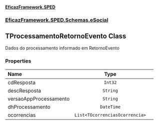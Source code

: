 #### [EficazFramework.SPED](EficazFrameworkSPED.md 'EficazFramework SPED')
### [EficazFramework.SPED.Schemas.eSocial](EficazFramework.SPED.Schemas.eSocial.md 'EficazFramework.SPED.Schemas.eSocial')

## TProcessamentoRetornoEvento Class

Dados do processamento informado em RetornoEvento
### Properties

| Name | Type | |
| :--- | :---: | :--- |
| cdResposta | `Int32` |  |
| descResposta | `String` |  |
| versaoAppProcessamento | `String` |  |
| dhProcessamento | `DateTime` |  |
| ocorrencias | `List<TOcorrenciasOcorrencia>` |  |
